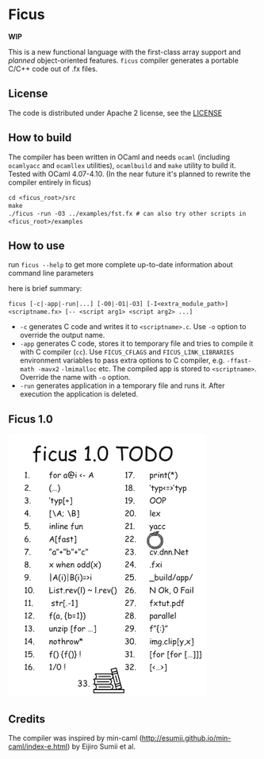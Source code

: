 # Ficus

**WIP**

This is a new functional language with the first-class array support
and _planned_ object-oriented features. `ficus` compiler generates
a portable C/C++ code out of .fx files.

## License

The code is distributed under Apache 2 license, see the [LICENSE](LICENSE)

## How to build

The compiler has been written in OCaml and needs `ocaml`
(including `ocamlyacc` and `ocamllex` utilities),
`ocamlbuild` and `make` utility to build it.
Tested with OCaml 4.07-4.10.
(In the near future it's planned to rewrite the compiler entirely in ficus)

```
cd <ficus_root>/src
make
./ficus -run -O3 ../examples/fst.fx # can also try other scripts in <ficus_root>/examples
```

## How to use

run `ficus --help` to get more complete up-to-date information about command line parameters

here is brief summary:
```
ficus [-c|-app|-run|...] [-O0|-O1|-O3] [-I<extra_module_path>] <scriptname.fx> [-- <script arg1> <script arg2> ...]
```

* `-c` generates C code and writes it to `<scriptname>.c`. Use `-o` option to override the output name.
* `-app` generates C code, stores it to temporary file and tries to compile it with C compiler (`cc`). Use `FICUS_CFLAGS` and `FICUS_LINK_LIBRARIES` environment variables to pass extra options to C compiler, e.g. `-ffast-math -mavx2` `-lmimalloc` etc. The compiled app is stored to `<scriptname>`. Override the name with `-o` option.
* `-run` generates application in a temporary file and runs it. After execution the application is deleted.

## Ficus 1.0

![TODO](/doc/ficus1.0.png)

## Credits

The compiler was inspired by min-caml
(http://esumii.github.io/min-caml/index-e.html) by Eijiro Sumii et al.
